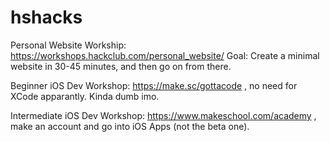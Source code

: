 # hshacks

Personal Website Workship: https://workshops.hackclub.com/personal_website/
Goal: Create a minimal website in 30-45 minutes, and then go on from there. 

Beginner iOS Dev Workshop: https://make.sc/gottacode , no need for XCode apparantly. Kinda dumb imo. 

Intermediate iOS Dev Workshop: https://www.makeschool.com/academy , make an account and go into iOS Apps (not the beta one). 
